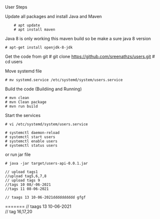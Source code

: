 User Steps

Update all packages and install Java and Maven

        # apt update
        # apt install maven 

Java 8 is only working this maven build so be make a sure java 8 version

    # apt-get install openjdk-8-jdk

Get the code from git
    # git clone https://github.com/sreenathzs/users.git
    # cd users

Move systemd file

    # mv systemd.service /etc/systemd/system/users.service

Build the code (Buildiing and Running)

    # mvn clean
    # mvn Clean package
    # mvn run build 

Start the services

    # vi /etc/systemd/system/users.service

    # systemctl daemon-reload
    # systemctl start users
    # systemctl enable users 
    # systemctl status users
    
or run jar file

    # java -jar target/users-api-0.0.1.jar

    // upload tags1
    //upload tag5,6,7,8
    // upload tags 9 
    //tags 10 08/-06-2021
    //tags 11 08-06-2021

    // taags 13 10-06-2021dddddddddd gfgf
=======
    // taags 13 10-06-2021   
    // tag 16,17,20
